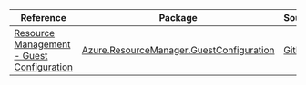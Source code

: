 | Reference | Package | Source |
|---|---|---|
|[Resource Management - Guest Configuration](resourcemanager.guestconfiguration-readme.md)|[Azure.ResourceManager.GuestConfiguration](https://www.nuget.org/packages/Azure.ResourceManager.GuestConfiguration)|[Github](https://github.com/Azure/azure-sdk-for-net/blob/main/sdk/guestconfiguration/Azure.ResourceManager.GuestConfiguration)|
